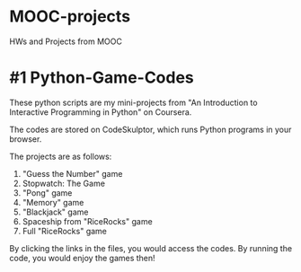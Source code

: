 # MOOC-projects
HWs and Projects from MOOC

#1 
Python-Game-Codes
=================
These python scripts are my mini-projects from "An Introduction to Interactive Programming in Python" on Coursera.

The codes are stored on CodeSkulptor, which runs Python programs in your browser.

<p>The projects are as follows:</p>
 <ol>
 <li>"Guess the Number" game</li>
  <li>Stopwatch: The Game</li>
  <li>"Pong" game</li>
  <li>"Memory" game</li>
  <li>"Blackjack" game</li>
 <li>Spaceship from "RiceRocks" game</li>
  <li>Full "RiceRocks" game</li>
</ol>
By clicking the links in the files, you would access the codes. By running the code, you would enjoy the games then!
